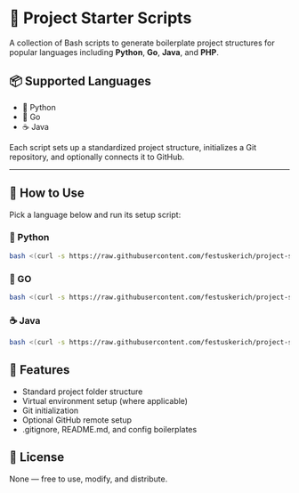 # 🚀 Project Starter Scripts

A collection of Bash scripts to generate boilerplate project structures for popular languages including **Python**, **Go**, **Java**, and **PHP**.

## 📦 Supported Languages

- 🐍 Python
- 🐹 Go
- ☕ Java

Each script sets up a standardized project structure, initializes a Git repository, and optionally connects it to GitHub.

---
## 🧰 How to Use

Pick a language below and run its setup script:

### 🐍 Python

```bash
bash <(curl -s https://raw.githubusercontent.com/festuskerich/project-starters/main/python.sh)
```
### 🐹 GO
``` bash
bash <(curl -s https://raw.githubusercontent.com/festuskerich/project-starters/main/go.sh)
```
### ☕ Java
```bash
bash <(curl -s https://raw.githubusercontent.com/festuskerich/project-starters/main/java.sh)
```

## 🧩 Features
- Standard project folder structure
- Virtual environment setup (where applicable)
- Git initialization
- Optional GitHub remote setup
- .gitignore, README.md, and config boilerplates

## 🪪 License
None — free to use, modify, and distribute.